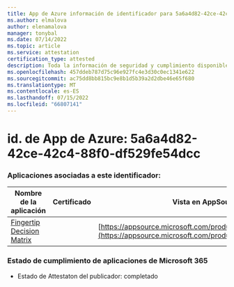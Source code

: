 ```yaml
---
title: App de Azure información de identificador para 5a6a4d82-42ce-42c4-88f0-df529fe54dcc
ms.author: elmalova
author: elenamalova
manager: tonybal
ms.date: 07/14/2022
ms.topic: article
ms.service: attestation
certification_type: attested
description: Toda la información de seguridad y cumplimiento disponible para 5a6a4d82-42ce-42c4-88f0-df529fe54dcc.
ms.openlocfilehash: 457ddeb787d75c96e927fc4e3d30c0ec1341e622
ms.sourcegitcommit: ac75dd8bb815bc9e8b1d5b39a2d2dbe46e65f680
ms.translationtype: MT
ms.contentlocale: es-ES
ms.lasthandoff: 07/15/2022
ms.locfileid: "66807141"
---
```

# <a name="azure-app-id-5a6a4d82-42ce-42c4-88f0-df529fe54dcc"></a>id. de App de Azure: 5a6a4d82-42ce-42c4-88f0-df529fe54dcc


### <a name="apps-associated-with-this-id"></a>Aplicaciones asociadas a este identificador:
| **Nombre de la aplicación** | **Certificado** | **Vista en AppSource** |
|--------------|---------------|-----------------------|
| [Fingertip Decision Matrix](../forward/WA200004070.md) |  | [https://appsource.microsoft.com/product/office/WA200004070](https://appsource.microsoft.com/product/office/WA200004070) |

### <a name="microsoft-365-app-compliance-status"></a>Estado de cumplimiento de aplicaciones de Microsoft 365
- Estado de Attestaton del publicador: completado
